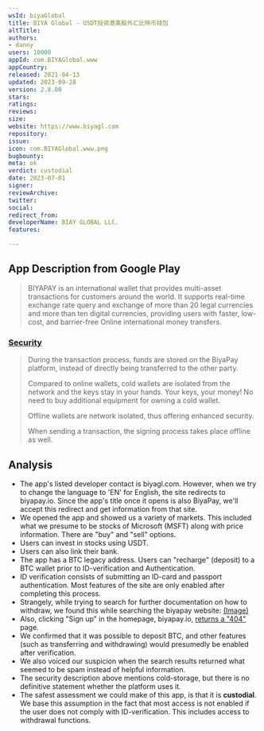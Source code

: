 ```yaml
---
wsId: biyaGlobal
title: BIYA Global - USDT投资港美股外汇比特币钱包
altTitle: 
authors:
- danny
users: 10000
appId: com.BIYAGlobal.www
appCountry: 
released: 2021-04-13
updated: 2023-09-28
version: 2.8.00
stars: 
ratings: 
reviews: 
size: 
website: https://www.biyagl.com
repository: 
issue: 
icon: com.BIYAGlobal.www.png
bugbounty: 
meta: ok
verdict: custodial
date: 2023-07-01
signer: 
reviewArchive: 
twitter: 
social: 
redirect_from: 
developerName: BIAY GLOBAL LLC.
features: 

---
```


## App Description from Google Play

> BIYAPAY is an international wallet that provides multi-asset transactions for customers around the world. It supports real-time exchange rate query and exchange of more than 20 legal currencies and more than ten digital currencies, providing users with faster, low-cost, and barrier-free Online international money transfers.

### [Security](https://www.biyapay.io/services/)

> During the transaction process, funds are stored on the BiyaPay platform, instead of directly being transferred to the other party.
>
> Compared to online wallets, cold wallets are isolated from the network and the keys stay in your hands. Your keys, your money! No need to buy additional equipment for owning a cold wallet.
>
> Offline wallets are network isolated,
thus offering enhanced security.
>
> When sending a transaction, the signing
process takes place offline as well.

## Analysis

- The app's listed developer contact is biyagl.com. However, when we try to change the language to 'EN' for English, the site redirects to biyapay.io. Since the app's title once it opens is also BiyaPay, we'll accept this redirect and get information from that site.
- We opened the app and showed us a variety of markets. This included what we presume to be stocks of Microsoft (MSFT) along with price information. There are "buy" and "sell" options.
- Users can invest in stocks using USDT.
- Users can also link their bank.
- The app has a BTC legacy address. Users can "recharge" (deposit) to a BTC wallet prior to ID-verification and Authentication.
- ID verification consists of submitting an ID-card and passport authentication. Most features of the site are only enabled after completing this process.
- Strangely, while trying to search for further documentation on how to withdraw, we found this while searching the biyapay website: [(Image)](https://twitter.com/BitcoinWalletz/status/1674994526765588480)
- Also, clicking "Sign up" in the homepage, biyapay.io, [returns a "404"](https://twitter.com/BitcoinWalletz/status/1674995712948404224) page.
- We confirmed that it was possible to deposit BTC, and other features (such as transferring and withdrawing) would presumedly be enabled after verification.
- We also voiced our suspicion when the search results returned what seemed to be spam instead of helpful information.
- The security description above mentions cold-storage, but there is no definitive statement whether the platform uses it.
- The safest assessment we could make of this app, is that it is **custodial**. We base this assumption in the fact that most access is not enabled if the user does not comply with ID-verification. This includes access to withdrawal functions. 
